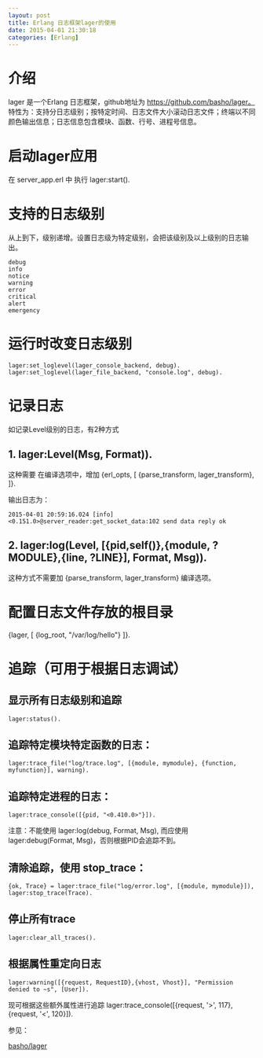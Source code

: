 ```yaml
---
layout: post
title: Erlang 日志框架lager的使用
date: 2015-04-01 21:30:18
categories: [Erlang]
---
```


# 介绍

lager 是一个Erlang 日志框架，github地址为 https://github.com/basho/lager。
特性为：支持分日志级别；按特定时间、日志文件大小滚动日志文件；终端以不同颜色输出信息；日志信息包含模块、函数、行号、进程号信息。

# 启动lager应用

在 server_app.erl 中 执行 lager:start().

# 支持的日志级别

从上到下，级别递增。设置日志级为特定级别，会把该级别及以上级别的日志输出。

    debug
    info
    notice
    warning
    error
    critical
    alert
    emergency

# 运行时改变日志级别

    lager:set_loglevel(lager_console_backend, debug).
    lager:set_loglevel(lager_file_backend, "console.log", debug).

# 记录日志

如记录Level级别的日志，有2种方式

## 1. lager:Level(Msg, Format)).

这种需要 在编译选项中，增加
    {erl_opts, [
        {parse_transform, lager_transform},
    ]}.

输出日志为：

    2015-04-01 20:59:16.024 [info] <0.151.0>@server_reader:get_socket_data:102 send data reply ok

## 2. lager:log(Level, [{pid,self()},{module, ?MODULE},{line, ?LINE}], Format, Msg)).

这种方式不需要加 {parse_transform, lager_transform} 编译选项。

# 配置日志文件存放的根目录
   {lager, [
     {log_root, "/var/log/hello"}
   ]}.

# 追踪（可用于根据日志调试）

## 显示所有日志级别和追踪
    lager:status().

## 追踪特定模块特定函数的日志：
    lager:trace_file("log/trace.log", [{module, mymodule}, {function, myfunction}], warning).

## 追踪特定进程的日志：
    lager:trace_console([{pid, "<0.410.0>"}]).

注意：不能使用 lager:log(debug, Format, Msg), 而应使用 lager:debug(Format, Msg)，否则根据PID会追踪不到。

## 清除追踪，使用 stop_trace：
    {ok, Trace} = lager:trace_file("log/error.log", [{module, mymodule}]),
    lager:stop_trace(Trace).

## 停止所有trace
    lager:clear_all_traces().

## 根据属性重定向日志

    lager:warning([{request, RequestID},{vhost, Vhost}], "Permission denied to ~s", [User]).
现可根据这些额外属性进行追踪
    lager:trace_console([{request, '>', 117}, {request, '<', 120}]).

参见：

[basho/lager](https://github.com/basho/lager)
